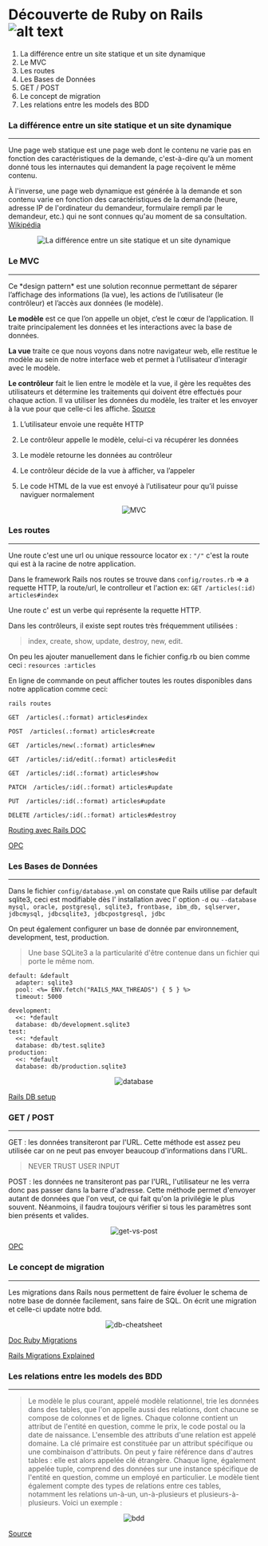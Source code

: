 # Découverte de Ruby on Rails ![alt text][logo]

1. La différence entre un site statique et un site dynamique
2. Le MVC
3. Les routes
4. Les Bases de Données
5. GET / POST
6. Le concept de migration
7. Les relations entre les models des BDD

### La différence entre un site statique et un site dynamique
<hr>

Une page web statique est une page web dont le contenu ne varie pas en fonction des caractéristiques de la demande, c'est-à-dire qu'à un moment donné tous les internautes qui demandent la page reçoivent le même contenu.

<div> 
<p>
À l'inverse, une page web dynamique est générée à la demande et son contenu varie en fonction des caractéristiques de la demande (heure, adresse IP de l'ordinateur du demandeur, formulaire rempli par le demandeur, etc.) qui ne sont connues qu'au moment de sa consultation.
	<a href="https://fr.wikipedia.org/wiki/Page_web_statique" target="_blank">Wikipédia</a>
</p>
</div>

<p align="center">
	<img src="https://www.ibrandox.com/SecureAdmin/LargeImg/9a6a35f3d1634154a306b1a67c6b67aa.jpg" alt="La différence entre un site statique et un site dynamique" target="_blank">
</p>


### Le MVC
<hr>
<p>
Ce *design pattern* est une solution reconnue permettant de séparer l’affichage des informations (la vue), les actions de l’utilisateur (le contrôleur) et l’accès aux données (le modèle).

**Le modèle** est ce que l’on appelle un objet, c’est le cœur de l’application. Il traite principalement les données et les interactions avec la base de données.

**La vue** traite ce que nous voyons dans notre navigateur web, elle restitue le modèle au sein de notre interface web et permet à l’utilisateur d’interagir avec le modèle.

**Le contrôleur** fait le lien entre le modèle et la vue, il gère les requêtes des utilisateurs et détermine les traitements qui doivent être effectués pour chaque action. Il va utiliser les données du modèle, les traiter et les envoyer à la vue pour que celle-ci les affiche.
<a href="https://www.supinfo.com/articles/single/1625-mvc-presentation-patron-conception" target="_blank">Source</a>

<p>

1. L’utilisateur envoie une requête HTTP

2. Le contrôleur appelle le modèle, celui-ci va récupérer les données

3. Le modèle retourne les données au contrôleur

4. Le contrôleur décide de la vue à afficher, va l’appeler

5. Le code HTML de la vue est envoyé à l’utilisateur pour qu’il puisse naviguer normalement



<p align="center">
	<img src="https://www.elephorm.com/system/files/imagecache/thumb_full_widescreen/formations/MASTER-SYMPHONY/vignettes/le-design-pattern-mvc.jpg" alt="MVC" target="_blank">
</p>

### Les routes
<hr>

Une route c'est une url ou unique ressource locator ex : `"/"` c'est la route qui est à la racine de notre application.

Dans le framework Rails nos routes se trouve dans `config/routes.rb` => a requette HTTP, la route/url, le controlleur et l'action ex: `GET /articles(:id) articles#index` 

Une route c' est un verbe qui représente la requette HTTP.

Dans les contrôleurs, il existe sept routes très fréquemment utilisées :

>index, create, show, update, destroy, new, edit.

On peu les ajouter manuellement dans le fichier config.rb ou  bien comme ceci : `resources :articles`

En ligne de commande on peut afficher toutes les routes disponibles dans notre application comme ceci:

`rails routes`

`GET  /articles(.:format) articles#index`

`POST  /articles(.:format) articles#create`

`GET  /articles/new(.:format) articles#new`

`GET  /articles/:id/edit(.:format) articles#edit`

`GET  /articles/:id(.:format) articles#show`

`PATCH  /articles/:id(.:format) articles#update`

`PUT  /articles/:id(.:format) articles#update`

`DELETE /articles/:id(.:format) articles#destroy`

<a href="http://guides.rubyonrails.org/routing.html">Routing avec Rails DOC</a>

<a href="https://openclassrooms.com/courses/continuez-avec-ruby-on-rails/simplifiez-la-configuration-de-vos-routes">OPC</a>

### Les Bases de Données
<hr>

Dans le fichier `config/database.yml` on constate que Rails utilise par default sqlite3, ceci est modifiable dès l' installation avec l' option `-d` ou `--database` `mysql, oracle, postgresql, sqlite3, frontbase, ibm_db, sqlserver, jdbcmysql, jdbcsqlite3, jdbcpostgresql, jdbc`

On peut également configurer un base de donnée par environnement, development, test, production.

>Une base SQLite3 a la particularité d'être contenue dans un fichier qui porte le même nom.

```
default: &default
  adapter: sqlite3
  pool: <%= ENV.fetch("RAILS_MAX_THREADS") { 5 } %>
  timeout: 5000

development:
  <<: *default
  database: db/development.sqlite3
test:
  <<: *default
  database: db/test.sqlite3
production:
  <<: *default
  database: db/production.sqlite3
  ```

<p align="center">

  <img src="https://ruudwijnands.files.wordpress.com/2014/03/database_yml_-_testproject_-____rubymineprojects_testproject_.png" alt="database" targer="_blank">
  </p>

<a href="https://www.tutorialspoint.com/ruby-on-rails/rails-database-setup.htm">Rails DB setup</a>


### GET / POST
<hr>


GET : les données transiteront par l'URL. Cette méthode est assez peu utilisée car on ne peut pas envoyer beaucoup d'informations dans l'URL.

>NEVER TRUST USER INPUT

POST : les données ne transiteront pas par l'URL, l'utilisateur ne les verra donc pas passer dans la barre d'adresse. Cette méthode permet d'envoyer autant de données que l'on veut, ce qui fait qu'on la privilégie le plus souvent. Néanmoins, il faudra toujours vérifier si tous les paramètres sont bien présents et valides. 

<p align="center">
	<img src="http://www.java8s.com/img/get.PNG" alt="get-vs-post">
</p>


<a href="https://openclassrooms.com/courses/concevez-votre-site-web-avec-php-et-mysql/transmettre-des-donnees-avec-les-formulaires">OPC</a>

### Le concept de migration
<hr>

Les migrations dans Rails nous permettent de faire évoluer le schema de notre base de donnée facilement, sans faire de SQL. 
On écrit une migration et celle-ci update notre bdd.

<p align="center">
	<img src="https://leanpub.com/site_images/rails3dot0-astudentmanual/db-cheatsheet.png" alt="db-cheatsheet" traget="_blank">
</p>

<a href="http://edgeguides.rubyonrails.org/active_record_migrations.html">Doc Ruby Migrations</a>

<a href="https://scotch.io/tutorials/understanding-migrations-in-rails">Rails Migrations Explained</a>

### Les relations entre les models des BDD
<hr>

>Le modèle le plus courant, appelé modèle relationnel, trie les données dans des tables, que l'on appelle aussi des relations, dont chacune se compose de colonnes et de lignes. Chaque colonne contient un attribut de l'entité en question, comme le prix, le code postal ou la date de naissance. L'ensemble des attributs d'une relation est appelé domaine. La clé primaire est constituée par un attribut spécifique ou une combinaison d'attributs. On peut y faire référence dans d'autres tables : elle est alors appelée clé étrangère.
Chaque ligne, également appelée tuple, comprend des données sur une instance spécifique de l'entité en question, comme un employé en particulier.
Le modèle tient également compte des types de relations entre ces tables, notamment les relations un-à-un, un-à-plusieurs et plusieurs-à-plusieurs. Voici un exemple :

<p align="center">
	<img src="https://cdn.tutsplus.com/net/authors/lalith-polepeddi/relational-databases-for-dummies-fig4.png" alt="bdd">
</p>

<a href="https://www.lucidchart.com/pages/fr/quest-ce-quun-mod%C3%A8le-de-base-de-donn%C3%A9es">Source</a>


[logo]: https://upload.wikimedia.org/wikipedia/commons/thumb/6/62/Ruby_On_Rails_Logo.svg/200px-Ruby_On_Rails_Logo.svg.png "Ruby On Rails"



